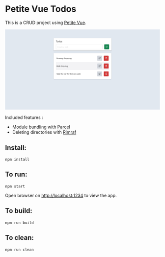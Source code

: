 # Petite Vue Todos

This is a CRUD project using [Petite Vue](https://github.com/vuejs/petite-vue).

![screenshot](screenshot.jpg)

Included  features :

- Module bundling with [Parcel](https://parceljs.org/)
- Deleting directories with [Rimraf](https://github.com/isaacs/rimraf)

## Install:

```
npm install
```

## To run:

```
npm start
```

Open browser on [http://localhost:1234](http://localhost:1234) to view the app.

## To build:

```
npm run build
```

## To clean:

```
npm run clean
```
